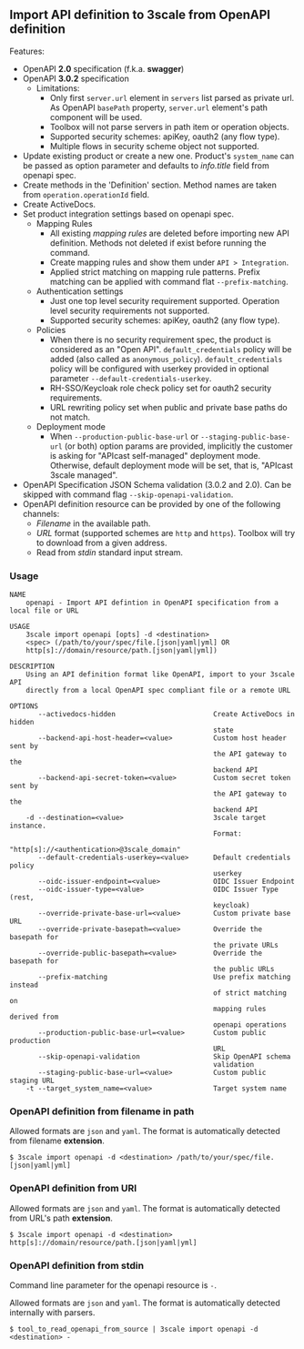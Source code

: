 ## Import API definition to 3scale from OpenAPI definition

Features:

* OpenAPI __2.0__ specification (f.k.a. __swagger__)
* OpenAPI __3.0.2__ specification
  * Limitations:
    * Only first `server.url` element in `servers` list parsed as private url. As OpenAPI `basePath` property, `server.url` element's path component will be used.
    * Toolbox will not parse servers in path item or operation objects.
    * Supported security schemes: apiKey, oauth2 (any flow type).
    * Multiple flows in security scheme object not supported.
* Update existing product or create a new one. Product's `system_name` can be passed as option parameter and defaults to *info.title* field from openapi spec.
* Create methods in the 'Definition' section. Method names are taken from `operation.operationId` field.
* Create ActiveDocs.
* Set product integration settings based on openapi spec.
  * Mapping Rules
    * All existing *mapping rules* are deleted before importing new API definition. Methods not deleted if exist before running the command.
    * Create mapping rules and show them under `API > Integration`.
    * Applied strict matching on mapping rule patterns. Prefix matching can be applied with command flat `--prefix-matching`.
  * Authentication settings
    * Just one top level security requirement supported. Operation level security requirements not supported.
    * Supported security schemes: apiKey, oauth2 (any flow type).
  * Policies
    * When there is no security requirement spec, the product is considered as an "Open API". `default_credentials` policy will be added (also called as `anonymous_policy`). `default_credentials` policy will be configured with userkey provided in optional parameter `--default-credentials-userkey`.
    * RH-SSO/Keycloak role check policy set for oauth2 security requirements.
    * URL rewriting policy set when public and private base paths do not match.
  * Deployment mode
    * When `--production-public-base-url` or `--staging-public-base-url` (or both) option params are provided, implicitly the customer is asking for "APIcast self-managed" deployment mode. Otherwise, default deployment mode will be set, that is, "APIcast 3scale managed".
* OpenAPI Specification JSON Schema validation (3.0.2 and 2.0). Can be skipped with command flag `--skip-openapi-validation`.
* OpenAPI definition resource can be provided by one of the following channels:
  * *Filename* in the available path.
  * *URL* format (supported schemes are `http` and `https`). Toolbox will try to download from a given address.
  * Read from *stdin* standard input stream.

### Usage

```shell
NAME
    openapi - Import API defintion in OpenAPI specification from a local file or URL

USAGE
    3scale import openapi [opts] -d <destination>
    <spec> (/path/to/your/spec/file.[json|yaml|yml] OR
    http[s]://domain/resource/path.[json|yaml|yml])

DESCRIPTION
    Using an API definition format like OpenAPI, import to your 3scale API
    directly from a local OpenAPI spec compliant file or a remote URL

OPTIONS
       --activedocs-hidden                        Create ActiveDocs in hidden
                                                  state
       --backend-api-host-header=<value>          Custom host header sent by
                                                  the API gateway to the
                                                  backend API
       --backend-api-secret-token=<value>         Custom secret token sent by
                                                  the API gateway to the
                                                  backend API
    -d --destination=<value>                      3scale target instance.
                                                  Format:
                                                  "http[s]://<authentication>@3scale_domain"
       --default-credentials-userkey=<value>      Default credentials policy
                                                  userkey
       --oidc-issuer-endpoint=<value>             OIDC Issuer Endpoint
       --oidc-issuer-type=<value>                 OIDC Issuer Type (rest,
                                                  keycloak)
       --override-private-base-url=<value>        Custom private base URL
       --override-private-basepath=<value>        Override the basepath for
                                                  the private URLs
       --override-public-basepath=<value>         Override the basepath for
                                                  the public URLs
       --prefix-matching                          Use prefix matching instead
                                                  of strict matching on
                                                  mapping rules derived from
                                                  openapi operations
       --production-public-base-url=<value>       Custom public production
                                                  URL
       --skip-openapi-validation                  Skip OpenAPI schema
                                                  validation
       --staging-public-base-url=<value>          Custom public staging URL
    -t --target_system_name=<value>               Target system name
```

### OpenAPI definition from filename in path

Allowed formats are `json` and `yaml`. The format is automatically detected from filename __extension__.

```shell
$ 3scale import openapi -d <destination> /path/to/your/spec/file.[json|yaml|yml]
```

### OpenAPI definition from URI

Allowed formats are `json` and `yaml`. The format is automatically detected from URL's path __extension__.

```shell
$ 3scale import openapi -d <destination> http[s]://domain/resource/path.[json|yaml|yml]
```

### OpenAPI definition from stdin

Command line parameter for the openapi resource is `-`.

Allowed formats are `json` and `yaml`. The format is automatically detected internally with parsers.

```shell
$ tool_to_read_openapi_from_source | 3scale import openapi -d <destination> -
```
